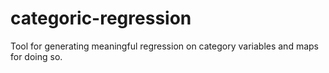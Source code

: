 # categoric-regression
Tool for generating meaningful regression on category variables and maps for doing so.
